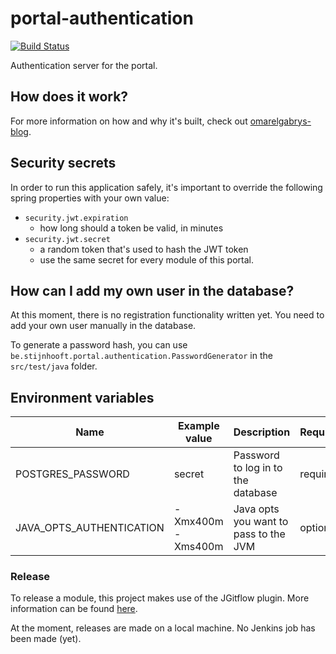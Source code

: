 # portal-authentication
[![Build Status](https://server.stijnhooft.be/jenkins/buildStatus/icon?job=portal-authentication/master)](https://server.stijnhooft.be/jenkins/job/portal-authentication/master)

Authentication server for the portal.

## How does it work?
For more information on how and why it's built, check out [omarelgabrys-blog](https://medium.com/omarelgabrys-blog/microservices-with-spring-boot-authentication-with-jwt-part-3-fafc9d7187e8).

## Security secrets
In order to run this application safely, it's important to override the following spring properties with your own value:
* `security.jwt.expiration`
    * how long should a token be valid, in minutes
* `security.jwt.secret`
    * a random token that's used to hash the JWT token
    * use the same secret for every module of this portal.

## How can I add my own user in the database?
At this moment, there is no registration functionality written yet.
You need to add your own user manually in the database.

To generate a password hash, you can use `be.stijnhooft.portal.authentication.PasswordGenerator` in the `src/test/java` folder. 

## Environment variables
| Name | Example value | Description | Required? |
| ---- | ------------- | ----------- | -------- |
| POSTGRES_PASSWORD | secret | Password to log in to the database | required
| JAVA_OPTS_AUTHENTICATION | -Xmx400m -Xms400m | Java opts you want to pass to the JVM | optional

### Release
To release a module, this project makes use of the JGitflow plugin.
More information can be found [here](https://gist.github.com/lemiorhan/97b4f827c08aed58a9d8).

At the moment, releases are made on a local machine. No Jenkins job has been made (yet).
